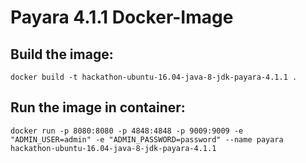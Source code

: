 # Payara 4.1.1 Docker-Image

## Build the image:

```
docker build -t hackathon-ubuntu-16.04-java-8-jdk-payara-4.1.1 .
```

## Run the image in container:

```
docker run -p 8080:8080 -p 4848:4848 -p 9009:9009 -e "ADMIN_USER=admin" -e "ADMIN_PASSWORD=password" --name payara hackathon-ubuntu-16.04-java-8-jdk-payara-4.1.1
```
